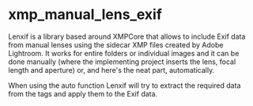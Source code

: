 # xmp_manual_lens_exif

Lenxif is a library based around XMPCore that allows to include Exif data from manual lenses using the sidecar XMP files created by Adobe Lightroom.
It works for entire folders or individual images and it can be done manually (where the implementing project inserts the lens, focal length and aperture) or, 
and here's the neat part, automatically. 

When using the auto function Lenxif will try to extract the required data from the tags and apply them to the Exif data.
